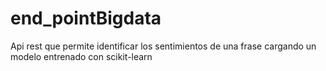 # end_pointBigdata

Api rest que permite identificar los sentimientos de una frase cargando un modelo entrenado con scikit-learn
